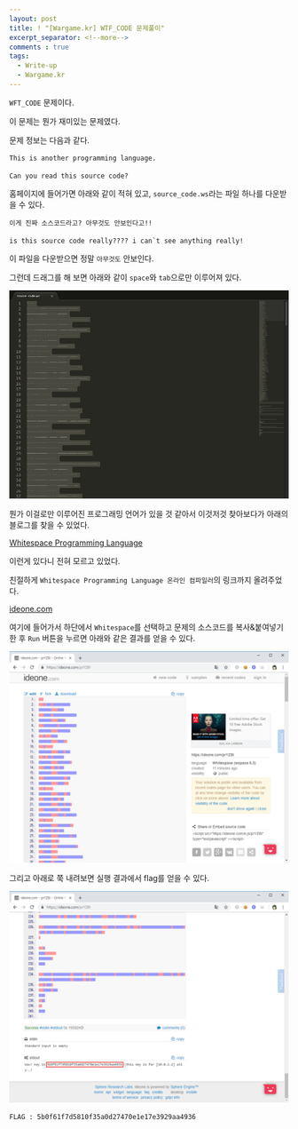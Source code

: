 ```yaml
---
layout: post
title: ! "[Wargame.kr] WTF_CODE 문제풀이"
excerpt_separator: <!--more-->
comments : true
tags:
  - Write-up
  - Wargame.kr
---
```


`WFT_CODE` 문제이다.  

이 문제는 뭔가 재미있는 문제였다.  

<!--more-->

문제 정보는 다음과 같다.  

```
This is another programming language.

Can you read this source code?
```

홈페이지에 들어가면 아래와 같이 적혀 있고, `source_code.ws`라는 파일 하나를 다운받을 수 있다.  

```
이게 진짜 소스코드라고? 아무것도 안보인다고!!

is this source code really???? i can`t see anything really!
```

이 파일을 다운받으면 정말 `아무것도` 안보인다.  

그런데 드래그를 해 보면 아래와 같이 `space`와 `tab`으로만 이루어져 있다.  

![](/images/wargame.kr/WTF_CODE/wtf_code_01.png)

뭔가 이걸로만 이루어진 프로그래밍 언어가 있을 것 같아서 이것저것 찾아보다가 아래의 블로그를 찾을 수 있었다.  

[Whitespace Programming Language](https://m.blog.naver.com/PostView.nhn?blogId=koromoon&logNo=220604856293&proxyReferer=https%3A%2F%2Fwww.google.co.kr%2F)

이런게 있다니 전혀 모르고 있었다.  

친절하게 `Whitespace Programming Language 온라인 컴파일러`의 링크까지 올려주었다.  

[ideone.com](https://ideone.com/)

여기에 들어가서 하단에서 `Whitespace`를 선택하고 문제의 소스코드를 복사&붙여넣기 한 후 `Run` 버튼을 누르면 아래와 같은 결과를 얻을 수 있다.  

![](/images/wargame.kr/WTF_CODE/wtf_code_02.png)

그리고 아래로 쭉 내려보면 실행 결과에서 flag를 얻을 수 있다.  

![](/images/wargame.kr/WTF_CODE/wtf_code_03.png)

```
FLAG : 5b0f61f7d5810f35a0d27470e1e17e3929aa4936 
```